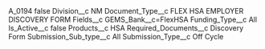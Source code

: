 <?xml version="1.0" encoding="UTF-8"?>
<CustomMetadata xmlns="http://soap.sforce.com/2006/04/metadata" xmlns:xsi="http://www.w3.org/2001/XMLSchema-instance" xmlns:xsd="http://www.w3.org/2001/XMLSchema">
    <label>A_0194</label>
    <protected>false</protected>
    <values>
        <field>Division__c</field>
        <value xsi:type="xsd:string">NM</value>
    </values>
    <values>
        <field>Document_Type__c</field>
        <value xsi:type="xsd:string">FLEX HSA EMPLOYER DISCOVERY FORM</value>
    </values>
    <values>
        <field>Fields__c</field>
        <value xsi:type="xsd:string">GEMS_Bank__c=FlexHSA</value>
    </values>
    <values>
        <field>Funding_Type__c</field>
        <value xsi:type="xsd:string">All</value>
    </values>
    <values>
        <field>Is_Active__c</field>
        <value xsi:type="xsd:boolean">false</value>
    </values>
    <values>
        <field>Products__c</field>
        <value xsi:type="xsd:string">HSA</value>
    </values>
    <values>
        <field>Required_Documents__c</field>
        <value xsi:type="xsd:string">Discovery Form</value>
    </values>
    <values>
        <field>Submission_Sub_type__c</field>
        <value xsi:type="xsd:string">All</value>
    </values>
    <values>
        <field>Submission_Type__c</field>
        <value xsi:type="xsd:string">Off Cycle</value>
    </values>
</CustomMetadata>
